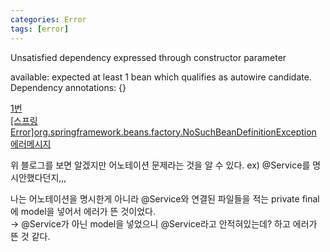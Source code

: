 ```yaml
---
categories: Error
tags: [error]
---
```

         
Unsatisfied dependency expressed through constructor parameter

available: expected at least 1 bean which qualifies as autowire candidate. Dependency annotations: {}


[1번](https://sg-moomin.tistory.com/entry/available-expected-at-least-1-bean-which-qualifies-as-autowire-candidate-Dependency-annotations-%EC%98%A4%EB%A5%98-%ED%95%B4%EA%B2%B0%ED%95%B4%EB%B3%B4%EA%B8%B0)          
[[스프링 Error]org.springframework.beans.factory.NoSuchBeanDefinitionException 에러메시지](https://sas-study.tistory.com/385)           

위 블로그를 보면 알겠지만 어노테이션 문제라는 것을 알 수 있다. 
ex) @Service를 명시안했다던지,,,

나는 어노테이션을 명시한게 아니라 @Service와 연결된 파일들을 적는 private final에 model을 넣어서 에러가 뜬 것이었다.            
→ @Service가 아닌 model을 넣었으니 @Service라고 안적혀있는데? 하고 에러가 뜬 것 같다.                         






